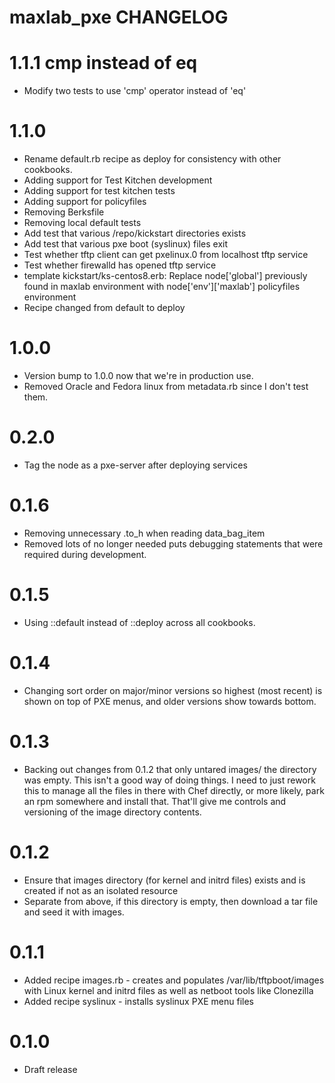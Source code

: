 # maxlab_pxe CHANGELOG

# 1.1.1 cmp instead of eq

* Modify two tests to use 'cmp' operator instead of 'eq'

# 1.1.0

* Rename default.rb recipe as deploy for consistency with other cookbooks.
* Adding support for Test Kitchen development
* Adding support for test kitchen tests
* Adding support for policyfiles
* Removing Berksfile
* Removing local default tests
* Add test that various /repo/kickstart directories exists
* Add test that various pxe boot (syslinux) files exit
* Test whether tftp client can get pxelinux.0 from localhost tftp service
* Test whether firewalld has opened tftp service
* template kickstart/ks-centos8.erb: Replace node['global'] previously found in maxlab environment with node['env']['maxlab'] policyfiles environment
* Recipe changed from default to deploy


# 1.0.0

* Version bump to 1.0.0 now that we're in production use.
* Removed Oracle and Fedora linux from metadata.rb since I don't test them.

# 0.2.0

* Tag the node as a pxe-server after deploying services

# 0.1.6

* Removing unnecessary .to_h when reading data_bag_item
* Removed lots of no longer needed puts debugging statements that were required during development.

# 0.1.5

* Using ::default instead of ::deploy across all cookbooks.

# 0.1.4

* Changing sort order on major/minor versions so highest (most recent) is shown on top of PXE menus, and older versions show towards bottom.

# 0.1.3

* Backing out changes from 0.1.2 that only untared images/ the directory was empty. This isn't a good way of doing things. I need to just rework this to manage all the files in there with Chef directly, or more likely, park an rpm somewhere and install that.  That'll give me controls and versioning of the image directory contents.

# 0.1.2

* Ensure that images directory (for kernel and initrd files) exists and is created if not as an isolated resource
* Separate from above, if this directory is empty, then download a tar file and seed it with images.

# 0.1.1

* Added recipe images.rb - creates and populates /var/lib/tftpboot/images with Linux kernel and initrd files as well as netboot tools like Clonezilla
* Added recipe syslinux - installs syslinux PXE menu files

# 0.1.0

* Draft release
